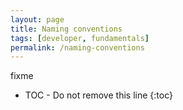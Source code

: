 ```yaml
---
layout: page
title: Naming conventions
tags: [developer, fundamentals]
permalink: /naming-conventions
---
```


fixme

* TOC - Do not remove this line
{:toc}

